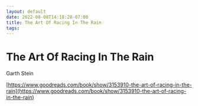 ```yaml
---
layout: default
date: 2022-08-08T14:18:28-07:00
title: The Art Of Racing In The Rain
tags: 
---
```


# The Art Of Racing In The Rain

Garth Stein

[https://www.goodreads.com/book/show/3153910-the-art-of-racing-in-the-rain](https://www.goodreads.com/book/show/3153910-the-art-of-racing-in-the-rain)